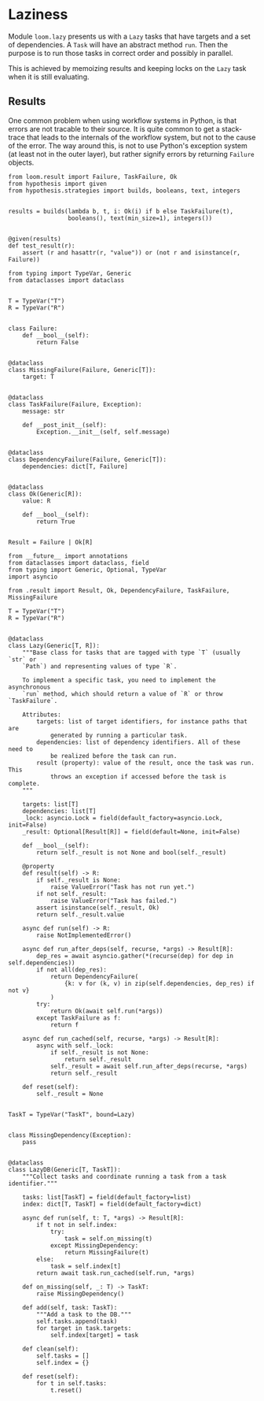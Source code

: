 # Laziness
Module `loom.lazy` presents us with a `Lazy` tasks that have targets and a set of dependencies. A `Task` will have an abstract method `run`. Then the purpose is to run those tasks in correct order and possibly in parallel.

This is achieved by memoizing results and keeping locks on the `Lazy` task when it is still evaluating.

## Results
One common problem when using workflow systems in Python, is that errors are not tracable to their source. It is quite common to get a stack-trace that leads to the internals of the workflow system, but not to the cause of the error. The way around this, is not to use Python's exception system (at least not in the outer layer), but rather signify errors by returning `Failure` objects.

``` {.python file=test/test_result.py}
from loom.result import Failure, TaskFailure, Ok
from hypothesis import given
from hypothesis.strategies import builds, booleans, text, integers


results = builds(lambda b, t, i: Ok(i) if b else TaskFailure(t),
                 booleans(), text(min_size=1), integers())


@given(results)
def test_result(r):
    assert (r and hasattr(r, "value")) or (not r and isinstance(r, Failure))
```

``` {.python file=loom/result.py}
from typing import TypeVar, Generic
from dataclasses import dataclass


T = TypeVar("T")
R = TypeVar("R")


class Failure:
    def __bool__(self):
        return False


@dataclass
class MissingFailure(Failure, Generic[T]):
    target: T


@dataclass
class TaskFailure(Failure, Exception):
    message: str

    def __post_init__(self):
        Exception.__init__(self, self.message)


@dataclass
class DependencyFailure(Failure, Generic[T]):
    dependencies: dict[T, Failure]


@dataclass
class Ok(Generic[R]):
    value: R

    def __bool__(self):
        return True


Result = Failure | Ok[R]
```

``` {.python file=loom/lazy.py}
from __future__ import annotations
from dataclasses import dataclass, field
from typing import Generic, Optional, TypeVar
import asyncio

from .result import Result, Ok, DependencyFailure, TaskFailure, MissingFailure

T = TypeVar("T")
R = TypeVar("R")


@dataclass
class Lazy(Generic[T, R]):
    """Base class for tasks that are tagged with type `T` (usually `str` or
    `Path`) and representing values of type `R`.

    To implement a specific task, you need to implement the asynchronous
    `run` method, which should return a value of `R` or throw `TaskFailure`.

    Attributes:
        targets: list of target identifiers, for instance paths that are
            generated by running a particular task.
        dependencies: list of dependency identifiers. All of these need to
            be realized before the task can run.
        result (property): value of the result, once the task was run. This
            throws an exception if accessed before the task is complete.
    """

    targets: list[T]
    dependencies: list[T]
    _lock: asyncio.Lock = field(default_factory=asyncio.Lock, init=False)
    _result: Optional[Result[R]] = field(default=None, init=False)

    def __bool__(self):
        return self._result is not None and bool(self._result)

    @property
    def result(self) -> R:
        if self._result is None:
            raise ValueError("Task has not run yet.")
        if not self._result:
            raise ValueError("Task has failed.")
        assert isinstance(self._result, Ok)
        return self._result.value

    async def run(self) -> R:
        raise NotImplementedError()

    async def run_after_deps(self, recurse, *args) -> Result[R]:
        dep_res = await asyncio.gather(*(recurse(dep) for dep in self.dependencies))
        if not all(dep_res):
            return DependencyFailure(
                {k: v for (k, v) in zip(self.dependencies, dep_res) if not v}
            )
        try:
            return Ok(await self.run(*args))
        except TaskFailure as f:
            return f

    async def run_cached(self, recurse, *args) -> Result[R]:
        async with self._lock:
            if self._result is not None:
                return self._result
            self._result = await self.run_after_deps(recurse, *args)
            return self._result

    def reset(self):
        self._result = None


TaskT = TypeVar("TaskT", bound=Lazy)


class MissingDependency(Exception):
    pass


@dataclass
class LazyDB(Generic[T, TaskT]):
    """Collect tasks and coordinate running a task from a task identifier."""

    tasks: list[TaskT] = field(default_factory=list)
    index: dict[T, TaskT] = field(default_factory=dict)

    async def run(self, t: T, *args) -> Result[R]:
        if t not in self.index:
            try:
                task = self.on_missing(t)
            except MissingDependency:
                return MissingFailure(t)
        else:
            task = self.index[t]
        return await task.run_cached(self.run, *args)

    def on_missing(self, _: T) -> TaskT:
        raise MissingDependency()

    def add(self, task: TaskT):
        """Add a task to the DB."""
        self.tasks.append(task)
        for target in task.targets:
            self.index[target] = task

    def clean(self):
        self.tasks = []
        self.index = {}

    def reset(self):
        for t in self.tasks:
            t.reset()

```
